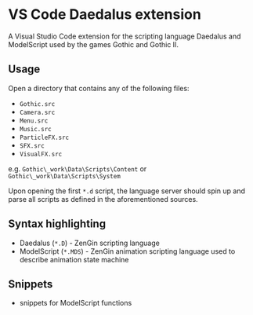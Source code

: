 # VS Code Daedalus extension

A Visual Studio Code extension for the scripting language Daedalus and ModelScript used by the games Gothic and Gothic II.

## Usage

Open a directory that contains any of the following files:
- `Gothic.src`
- `Camera.src`
- `Menu.src`
- `Music.src`
- `ParticleFX.src`
- `SFX.src`
- `VisualFX.src`

e.g. `Gothic\_work\Data\Scripts\Content` or `Gothic\_work\Data\Scripts\System`

Upon opening the first `*.d` script, the language server should spin up and parse all scripts as defined in the aforementioned sources.

## Syntax highlighting
- Daedalus (`*.D`) - ZenGin scripting language
- ModelScript (`*.MDS`) - ZenGin animation scripting language used to describe animation state machine

## Snippets
- snippets for ModelScript functions